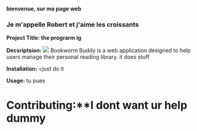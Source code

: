 #### bienvenue, sur ma page web 
### Je m'appelle Robert et j'aime les croissants
**Project Title: the prograrm ig**

**Decsriptsion:**
<img src="brokenlink"> 
Bookworm Buddy is a web application designed to help users manage their personal reading library. it does stuff

**Installation:**
<<bold>just do it</bold>

**Usage:**
tu pues

# Contributing:**I dont want ur help dummy

<br/>
